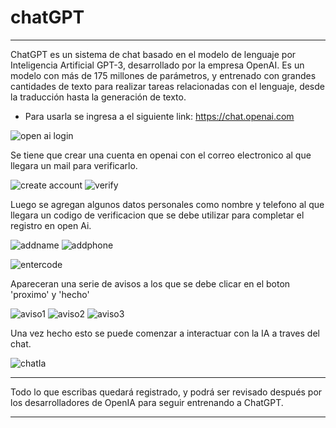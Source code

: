 # chatGPT
___
  ChatGPT es un sistema de chat basado en el modelo de lenguaje por Inteligencia Artificial GPT-3, desarrollado por la empresa OpenAI. Es un modelo con más de 175 millones de parámetros, y entrenado con grandes cantidades de texto para realizar tareas relacionadas con el lenguaje, desde la traducción hasta la generación de texto.

* Para usarla se ingresa a el siguiente link: https://chat.openai.com

 ![open ai login](loginopenai.png)

 Se tiene que crear una cuenta en openai con el correo electronico al que llegara un mail para verificarlo.

 ![create account](createaccountOA.png)
 ![verify](verifymail.png)

Luego se agregan algunos datos personales como nombre y telefono al que llegara un codigo de verificacion que se debe utilizar para completar el registro en open Ai.

![addname](datosOA.png) 
![addphone](phonenumber.png)

![entercode](entercode.png)

Apareceran una serie de avisos a los que se debe clicar en el boton 'proximo' y 'hecho'

![aviso1](avisouno.png)
![aviso2](avisodos.png)
![aviso3](avisotres.png)

Una vez hecho esto se puede comenzar a interactuar con la IA a traves del chat.

![chatIa](chat.png)
___
Todo lo que escribas quedará registrado, y podrá ser revisado después por los desarrolladores de OpenIA para seguir entrenando a ChatGPT. 
___
